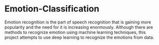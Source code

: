 # Emotion-Classification
Emotion recognition is the part of speech recognition that is gaining more popularity and the need for it is increasing enormously. Although there are methods to recognize emotion using machine learning techniques, this project attempts to use deep learning to recognize the emotions from data.
